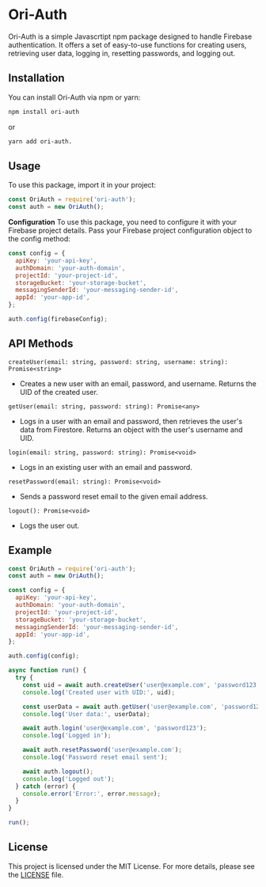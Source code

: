 # Ori-Auth

Ori-Auth is a simple Javascrtipt npm package designed to handle Firebase authentication. It offers a set of easy-to-use functions for creating users, retrieving user data, logging in, resetting passwords, and logging out.

## Installation

You can install Ori-Auth via npm or yarn:

```bash
npm install ori-auth
```
or

```bash
yarn add ori-auth.
```

## Usage
To use this package, import it in your project:
  
```javascript
const OriAuth = require('ori-auth');
const auth = new OriAuth();
```

**Configuration**
To use this package, you need to configure it with your Firebase project details. 
Pass your Firebase project configuration object to the config method:

```javascript
const config = {
  apiKey: 'your-api-key',
  authDomain: 'your-auth-domain',
  projectId: 'your-project-id',
  storageBucket: 'your-storage-bucket',
  messagingSenderId: 'your-messaging-sender-id',
  appId: 'your-app-id',
};

auth.config(firebaseConfig);
```

## API Methods
`createUser(email: string, password: string, username: string): Promise<string>`
- Creates a new user with an email, password, and username. Returns the UID of the created user.

`getUser(email: string, password: string): Promise<any>`
- Logs in a user with an email and password, then retrieves the user's data from Firestore. Returns an object with the user's username and UID.

`login(email: string, password: string): Promise<void>`
- Logs in an existing user with an email and password.

`resetPassword(email: string): Promise<void>`
- Sends a password reset email to the given email address.

`logout(): Promise<void>`
- Logs the user out.

## Example
```javascript
const OriAuth = require('ori-auth');
const auth = new OriAuth();

const config = {
  apiKey: 'your-api-key',
  authDomain: 'your-auth-domain',
  projectId: 'your-project-id',
  storageBucket: 'your-storage-bucket',
  messagingSenderId: 'your-messaging-sender-id',
  appId: 'your-app-id',
};

auth.config(config);

async function run() {
  try {
    const uid = await auth.createUser('user@example.com', 'password123', 'myusername');
    console.log('Created user with UID:', uid);

    const userData = await auth.getUser('user@example.com', 'password123');
    console.log('User data:', userData);

    await auth.login('user@example.com', 'password123');
    console.log('Logged in');

    await auth.resetPassword('user@example.com');
    console.log('Password reset email sent');

    await auth.logout();
    console.log('Logged out');
  } catch (error) {
    console.error('Error:', error.message);
  }
}

run();
```
## License

This project is licensed under the MIT License. For more details, please see the [LICENSE][license-link] file.




[license-link]: https://github.com/cosmic-fi/OriAuth/blob/main/LICENSE.md
